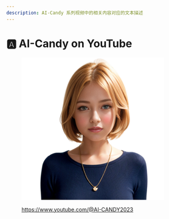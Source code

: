 ```yaml
---
description: AI-Candy 系列视频中的相关内容对应的文本描述
---
```


# 🅰️ AI-Candy on YouTube

<figure><img src="../.gitbook/assets/candy-bk-w_800x800.png" alt="" width="375"><figcaption><p><a href="https://www.youtube.com/@AI-CANDY2023">https://www.youtube.com/@AI-CANDY2023</a></p></figcaption></figure>
